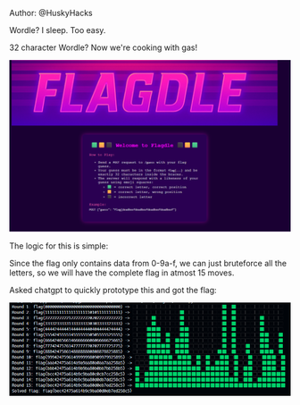 Author: @HuskyHacks

Wordle? I sleep. Too easy.

32 character Wordle? Now we're cooking with gas!

![alt text](image.png)

The logic for this is simple:

Since the flag only contains data from 0-9a-f, we can just bruteforce all the letters, so we will have the complete flag in atmost 15 moves.

Asked chatgpt to quickly prototype this and got the flag:

![alt text](image-1.png)